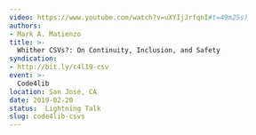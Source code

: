 ```yaml
---
video: https://www.youtube.com/watch?v=uXYIjJrfqnI#t=49m25s)
authors:
- Mark A. Matienzo
title: >-
  Whither CSVs?: On Continuity, Inclusion, and Safety
syndication:
- http://bit.ly/c4l19-csv
event: >-
  Code4lib
location: San José, CA
date: 2019-02-20
status:  Lightning Talk
slug: code4lib-csvs
---
```

